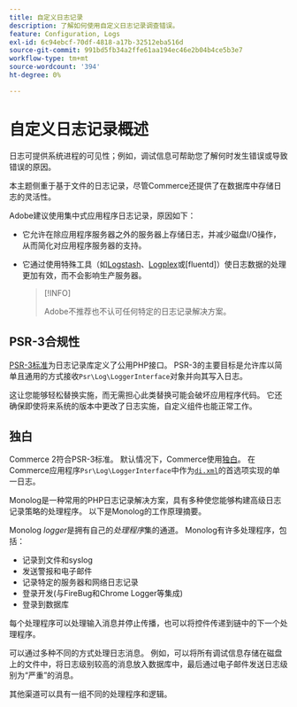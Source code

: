 ```yaml
---
title: 自定义日志记录
description: 了解如何使用自定义日志记录调查错误。
feature: Configuration, Logs
exl-id: 6c94ebcf-70df-4818-a17b-32512eba516d
source-git-commit: 991bd5fb34a2ffe61aa194ec46e2b04b4ce5b3e7
workflow-type: tm+mt
source-wordcount: '394'
ht-degree: 0%

---
```


# 自定义日志记录概述

日志可提供系统进程的可见性；例如，调试信息可帮助您了解何时发生错误或导致错误的原因。

本主题侧重于基于文件的日志记录，尽管Commerce还提供了在数据库中存储日志的灵活性。

Adobe建议使用集中式应用程序日志记录，原因如下：

- 它允许在除应用程序服务器之外的服务器上存储日志，并减少磁盘I/O操作，从而简化对应用程序服务器的支持。

- 它通过使用特殊工具（如[Logstash]、[Logplex]或[fluentd]）使日志数据的处理更加有效，而不会影响生产服务器。

  >[!INFO]
  >
  >Adobe不推荐也不认可任何特定的日志记录解决方案。

## PSR-3合规性

[PSR-3标准][laminas]为日志记录库定义了公用PHP接口。 PSR-3的主要目标是允许库以简单且通用的方式接收`Psr\Log\LoggerInterface`对象并向其写入日志。

这让您能够轻松替换实施，而无需担心此类替换可能会破坏应用程序代码。 它还确保即使将来系统的版本中更改了日志实施，自定义组件也能正常工作。

## 独白

Commerce 2符合PSR-3标准。 默认情况下，Commerce使用[独白]。 在Commerce应用程序`Psr\Log\LoggerInterface`中作为[`di.xml`][di]的首选项实现的单一日志。

Monolog是一种常用的PHP日志记录解决方案，具有多种使您能够构建高级日志记录策略的处理程序。 以下是Monolog的工作原理摘要。

Monolog _logger_&#x200B;是拥有自己的&#x200B;_处理程序_&#x200B;集的通道。 Monolog有许多处理程序，包括：

- 记录到文件和syslog
- 发送警报和电子邮件
- 记录特定的服务器和网络日志记录
- 登录开发(与FireBug和Chrome Logger等集成)
- 登录到数据库

每个处理程序可以处理输入消息并停止传播，也可以将控件传递到链中的下一个处理程序。

可以通过多种不同的方式处理日志消息。 例如，可以将所有调试信息存储在磁盘上的文件中，将日志级别较高的消息放入数据库中，最后通过电子邮件发送日志级别为“严重”的消息。

其他渠道可以具有一组不同的处理程序和逻辑。

<!-- link definitions -->

[di]: https://github.com/magento/magento2/blob/2.4/app/etc/di.xml#L9
[已流化]: https://www.fluentd.org/
[laminas]: https://docs.laminas.dev/laminas-log/
[Logplex]: https://devcenter.heroku.com/articles/logplex
[Logstash]: https://www.elastic.co/products/logstash
[独白]: https://github.com/Seldaek/monolog
